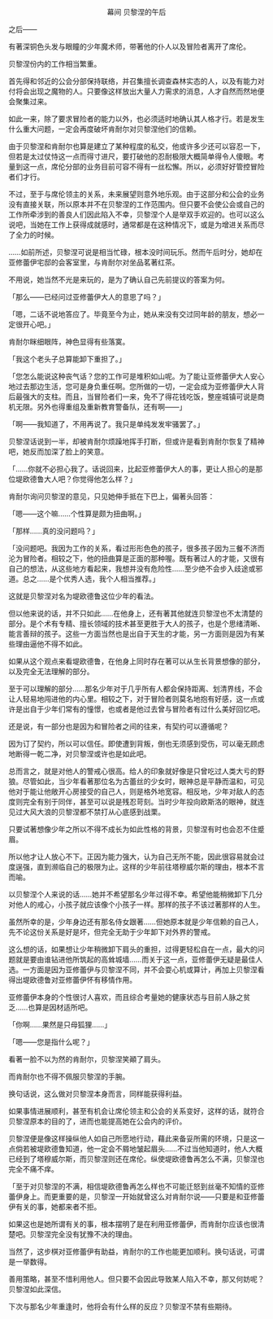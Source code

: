 <p align="center">幕间 贝黎涅的午后</p>

之后——

有著深铜色头发与眼瞳的少年魔术师，带著他的仆人以及冒险者离开了席伦。

贝黎涅份内的工作相当繁重。

首先得和邻近的公会分部保持联络，并召集擅长调查森林实态的人，以及有能力对付将会出现之魔物的人。只要像这样放出大量人力需求的消息，人才自然而然地便会聚集过来。

如此一来，除了要求冒险者的能力以外，也必须适时地确认其人格才行。若是发生什么重大问题，一定会再度破坏肯耐尔对贝黎涅他们的信赖。

由于贝黎涅和肯耐尔也算是建立了某种程度的私交，他或许多少还可以容忍一下，但若是太过仗恃这一点而得寸进尺，要打破他的忍耐极限大概简单得令人傻眼。考量到这一点，席伦分部的业务目前可容不得有一丝松懈。所以，必须好好管控冒险者们才行。

不过，至于与席伦领主的关系，未来展望则意外地乐观。由于这部分和公会的业务没有直接关联，所以原本并不在贝黎涅的工作范围内。但只要不会使公会或自己的工作所牵涉到的善良人们因此陷入不幸，贝黎涅个人是举双手欢迎的。也可以这么说吧，当她在工作上获得成就感时，通常都是在这种情况下，或是为增进关系而尽了全力的时候。

……如前所述，贝黎涅可说是相当忙碌，根本没时间玩乐。然而午后时分，她却在亚修蕾伊宅邸的会客室里，与肯耐尔对坐品茗著红茶。

不用说，她当然不光是来玩的，是为了确认自己先前提议的答案为何。

「那么——已经问过亚修蕾伊大人的意思了吗？」

「嗯，二话不说地答应了。毕竟至今为止，她从来没有交过同年龄的朋友，想必一定很开心吧。」

肯耐尔眯细眼阵，神色显得有些落寞。

「我这个老头子总算能卸下重担了。」

「您怎么能说这种丧气话？您的工作可是堆积如山呢。为了能让亚修蕾伊大人安心地过去那边生活，您可是身负重任啊。您所做的一切，一定会成为亚修蕾伊大人背后最强大的支柱。而且，当冒险者们一来，免不了得花钱吃饭，整座城镇可说是商机无限。另外也得重组及重新教育警备队，还有啊——」

「啊——我知道了，不用再说了。我只是单纯发发牢骚罢了。」

贝黎涅话说到一半，却被肯耐尔烦躁地挥手打断，但或许是看到肯耐尔恢复了精神吧，她反而加深了脸上的笑意。

「……你就不必担心我了。话说回来，比起亚修蕾伊大人的事，更让人担心的是那位堤欧德鲁大人吧？你觉得他怎么样？」

肯耐尔询问贝黎涅的意见，只见她伸手抵在下巴上，偏著头回答：

「嗯——这个嘛……个性算是颇为扭曲啊。」

「那样……真的没问题吗？」

「没问题吧。我因为工作的关系，看过形形色色的孩子，很多孩子因为三餐不济而沦为冒险者。相较之下，他的扭曲算是正面的那种喔。既有著过人的才能，又很有自己的想法，从这些地方看起来，我想并没有危险性……至少绝不会步入歧途或邪道。总之……是个优秀人选，我个人相当推荐。」

这就是贝黎涅对名为堤欧德鲁这位少年的看法。

但以他来说的话，并不只如此……在他身上，还有著其他就连贝黎涅也不太清楚的部分。是个术有专精、擅长领域的技术甚至更胜于大人的孩子，也是个思绪清晰、能言善辩的孩子。这些一方面当然也是出自于天生的才能，另一方面则是因为有某些理由逼他不得不如此。

如果从这个观点来看堤欧德鲁，在他身上同时存在著可以从生长背景想像的部分，以及完全无法理解的部分。

至于可以理解的部分……那名少年对于几乎所有人都会保持距离、划清界线，不会让人轻易地闯进他的内心里。相较之下，对于冒险者则莫名地抱有好感，这一点或许是出自于少年们常有的憧憬，也或者是他过去曾与冒险者有过什么美好回忆吧。

还是说，有一部分也是因为和冒险者之间的往来，有契约可以遵循呢？

因为订了契约，所以可以信任。即使遭到背叛，倒也无须感到受伤，可以毫无顾虑地断得一乾二净，对贝黎涅或许也是如此吧。

总而言之，就是对他人的警戒心很高。给人的印象就好像是只曾吃过人类大亏的野狼。尽管如此，当少年看著那位名为古蕾丝的少女时，眼神总是平静而温和，可见他对于能让他敞开心房接受的自己人，则是格外地宽容。相反地，少年对敌人的态度则完全有别于同伴，甚至可以说是残忍苛刻。当时少年投向欧斯洛的眼神，就连见过大风大浪的贝黎涅都不禁打从心底感到战栗。

只要试著想像少年之所以不得不成长为如此性格的背景，贝黎涅有时也会忍不住蹙眉。

所以他才让人放心不下。正因为能力强大，认为自己无所不能，因此很容易就会过度逞强，直到濒临自己的极限为止。这样的少年前往塔穆威尔斯的理由，根本不言而喻。

以贝黎涅个人来说的话……她并不希望那名少年过得不幸。希望他能稍微卸下几分对他人的戒心，小孩子就应该像个小孩子一样。那样的孩子不该过著那样的人生。

虽然所幸的是，少年身边还有那名侍女跟著……但她原本就是少年信赖的自己人，先不论这份关系是好是坏，但完全无助于少年卸下对外界的警戒。

这么想的话，如果想让少年稍微卸下肩头的重担，过得更轻松自在一点，最大的问题就是要由谁钻进他所筑起的高耸城墙……而关于这一点，亚修蕾伊无疑是最佳人选。一方面是因为亚修蕾伊与贝黎涅不同，并不会耍心机或算计，再加上贝黎涅看得出堤欧德鲁对亚修蕾伊怀有移情作用。

亚修蕾伊本身的个性很讨人喜欢，而且综合考量她的健康状态与目前人脉之贫乏……也算是因材适所吧。

「你啊……果然是只母狐狸……」

「嗯——您是指什么呢？」

看著一脸不以为然的肯耐尔，贝黎涅笑顚了肩头。

而肯耐尔也不得不佩服贝黎涅的手腕。

换句话说，这么做对贝黎涅本身而言，同样能获得利益。

如果事情进展顺利，甚至有机会让席伦领主和公会的关系变好，这样的话，就符合贝黎涅原本的目的了，进而也能提高她在公会内的评价。

贝黎涅便是像这样操纵他人如自己所愿地行动，藉此来备妥所需的环境，只是这一点倘若被堤欧德鲁知道，他一定会不屑地皱起眉头……不过当他知道时，他人大概已经到了塔穆威尔斯，而贝黎涅则还在席伦。纵使堤欧德鲁再怎么不满，贝黎涅也完全不痛不痒。

「至于对贝黎涅的不满，相信堤欧德鲁再怎么样也不可能迁怒到丝毫不知情的亚修蕾伊身上。而更重要的是，贝黎涅一开始就曾这么对肯耐尔说——只要是和亚修蕾伊有关的事，她都来者不拒。

如果这也是她所谓有关的事，根本摆明了是在利用亚修蕾伊，而肯耐尔应该也很清楚吧。贝黎涅完全没有犹豫不决的理由。

当然了，这步棋对亚修蕾伊有助益，肯耐尔的工作也能更加顺利。换句话说，可谓是一举数得。

善用策略，甚至不惜利用他人。但只要不会因此导致某人陷入不幸，那又何妨呢？贝黎涅如此深信。

下次与那名少年重逢时，他将会有什么样的反应？贝黎涅不禁有些期待。

